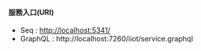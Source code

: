 #### 服務入口(URI)

- Seq : [http://localhost:5341/](http://localhost:5341/)
- GraphQL : http://localhost:7260/iiot/service.graphql